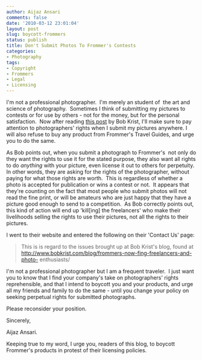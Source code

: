 ```yaml
---
author: Aijaz Ansari
comments: false
date: '2010-03-12 23:01:04'
layout: post
slug: boycott-frommers
status: publish
title: Don't Submit Photos To Frommer's Contests
categories:
- Photography
tags:
- Copyright
- Frommers
- Legal
- Licensing
---
```


I'm not a professional photographer.  I'm merely an student of  the art and
science of photography.  Sometimes I think of submitting my pictures to
contests or for use by others - not for the money, but for the personal
satisfaction.  Now after reading [this post](http://www.bobkrist.com/blog/frommers-now-fing-freelancers-and-photo-enthusiasts/) by Bob Krist, I'll make
sure to pay attention to photographers' rights when I submit my pictures
anywhere. I will also refuse to buy any product from Frommer's Travel Guides,
and urge you to do the same.
<!--more-->

As Bob points out, when you submit a photograph to Frommer's  not only do they
want the rights to use it for the stated purpose, they also want all rights to
do _anything_ with your picture, even license it out to others for perpetuity.
In other words, they are asking for the rights of the photographer, without
paying for what those rights are worth.  This is regardless of whether a photo
is accepted for publication or wins a contest or not.  It appears that they're
counting on the fact that most people who submit photos will not read the fine
print, or will be amateurs who are just happy that they have a picture good
enough to send to a competition.  As Bob correctly points out, this kind of
action will end up 'kill[ing] the freelancers' who make their livelihoods
selling the rights to use their pictures, not all the rights to their
pictures.

I went to their website and entered the following on their 'Contact Us' page:

> This is is regard to the issues brought up at Bob Krist's blog, found at
http://www.bobkrist.com/blog/frommers-now-fing-freelancers-and-photo-
enthusiasts/

I'm not a professional photographer but I am a frequent traveler.  I just want
you to know that I find your company's take on photographers' rights
reprehensible, and that I intend to boycott you and your products, and urge
all my friends and family to do the same - until you change your policy on
seeking perpetual rights for submitted photographs.

Please reconsider your position.

Sincerely,

Aijaz Ansari.

Keeping true to my word, I urge you, readers of this blog, to boycott
Frommer's products in protest of their licensing policies.

<!-- ai c /wp/3181524704_017ca436df_b-585x390.jpg /wp/3181524704_017ca436df_b-585x390.jpg 585 390 A Stop Sign in Sharjah, U.A.E. -->

